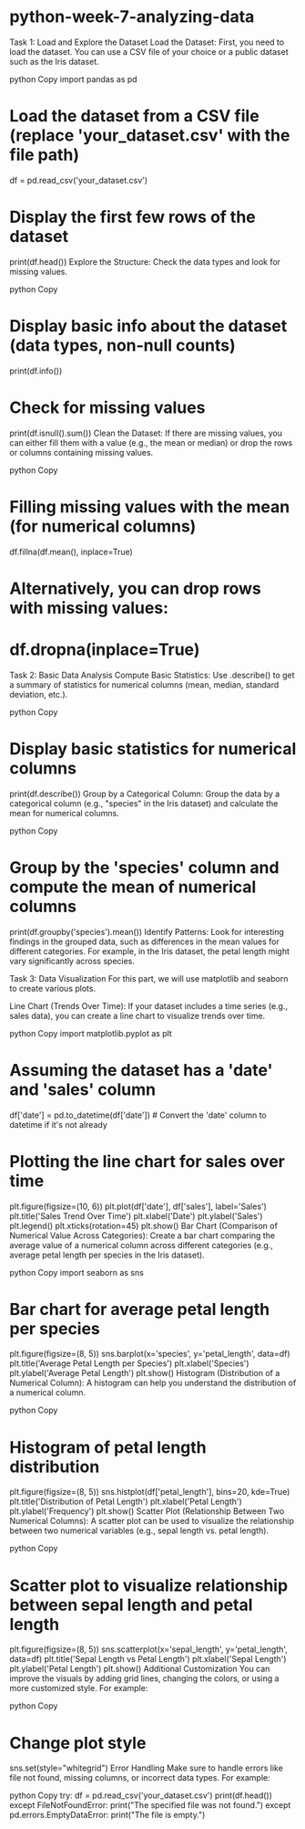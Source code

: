 # python-week-7-analyzing-data

Task 1: Load and Explore the Dataset
Load the Dataset: First, you need to load the dataset. You can use a CSV file of your choice or a public dataset such as the Iris dataset.

python
Copy
import pandas as pd

# Load the dataset from a CSV file (replace 'your_dataset.csv' with the file path)
df = pd.read_csv('your_dataset.csv')

# Display the first few rows of the dataset
print(df.head())
Explore the Structure: Check the data types and look for missing values.

python
Copy
# Display basic info about the dataset (data types, non-null counts)
print(df.info())

# Check for missing values
print(df.isnull().sum())
Clean the Dataset: If there are missing values, you can either fill them with a value (e.g., the mean or median) or drop the rows or columns containing missing values.

python
Copy
# Filling missing values with the mean (for numerical columns)
df.fillna(df.mean(), inplace=True)

# Alternatively, you can drop rows with missing values:
# df.dropna(inplace=True)
Task 2: Basic Data Analysis
Compute Basic Statistics: Use .describe() to get a summary of statistics for numerical columns (mean, median, standard deviation, etc.).

python
Copy
# Display basic statistics for numerical columns
print(df.describe())
Group by a Categorical Column: Group the data by a categorical column (e.g., "species" in the Iris dataset) and calculate the mean for numerical columns.

python
Copy
# Group by the 'species' column and compute the mean of numerical columns
print(df.groupby('species').mean())
Identify Patterns: Look for interesting findings in the grouped data, such as differences in the mean values for different categories. For example, in the Iris dataset, the petal length might vary significantly across species.

Task 3: Data Visualization
For this part, we will use matplotlib and seaborn to create various plots.

Line Chart (Trends Over Time): If your dataset includes a time series (e.g., sales data), you can create a line chart to visualize trends over time.

python
Copy
import matplotlib.pyplot as plt

# Assuming the dataset has a 'date' and 'sales' column
df['date'] = pd.to_datetime(df['date'])  # Convert the 'date' column to datetime if it's not already

# Plotting the line chart for sales over time
plt.figure(figsize=(10, 6))
plt.plot(df['date'], df['sales'], label='Sales')
plt.title('Sales Trend Over Time')
plt.xlabel('Date')
plt.ylabel('Sales')
plt.legend()
plt.xticks(rotation=45)
plt.show()
Bar Chart (Comparison of Numerical Value Across Categories): Create a bar chart comparing the average value of a numerical column across different categories (e.g., average petal length per species in the Iris dataset).

python
Copy
import seaborn as sns

# Bar chart for average petal length per species
plt.figure(figsize=(8, 5))
sns.barplot(x='species', y='petal_length', data=df)
plt.title('Average Petal Length per Species')
plt.xlabel('Species')
plt.ylabel('Average Petal Length')
plt.show()
Histogram (Distribution of a Numerical Column): A histogram can help you understand the distribution of a numerical column.

python
Copy
# Histogram of petal length distribution
plt.figure(figsize=(8, 5))
sns.histplot(df['petal_length'], bins=20, kde=True)
plt.title('Distribution of Petal Length')
plt.xlabel('Petal Length')
plt.ylabel('Frequency')
plt.show()
Scatter Plot (Relationship Between Two Numerical Columns): A scatter plot can be used to visualize the relationship between two numerical variables (e.g., sepal length vs. petal length).

python
Copy
# Scatter plot to visualize relationship between sepal length and petal length
plt.figure(figsize=(8, 5))
sns.scatterplot(x='sepal_length', y='petal_length', data=df)
plt.title('Sepal Length vs Petal Length')
plt.xlabel('Sepal Length')
plt.ylabel('Petal Length')
plt.show()
Additional Customization
You can improve the visuals by adding grid lines, changing the colors, or using a more customized style. For example:

python
Copy
# Change plot style
sns.set(style="whitegrid")
Error Handling
Make sure to handle errors like file not found, missing columns, or incorrect data types. For example:

python
Copy
try:
    df = pd.read_csv('your_dataset.csv')
    print(df.head())
except FileNotFoundError:
    print("The specified file was not found.")
except pd.errors.EmptyDataError:
    print("The file is empty.")
